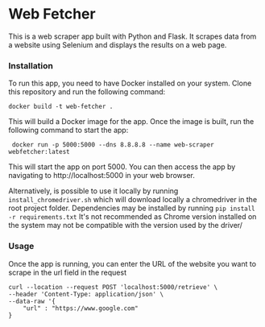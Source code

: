 # Web Fetcher
This is a web scraper app built with Python and Flask. It scrapes data from a website using Selenium and displays the results on a web page.

### Installation

To run this app, you need to have Docker installed on your system. Clone this repository and run the following command:

```commandline
docker build -t web-fetcher .
```
This will build a Docker image for the app. Once the image is built, run the following command to start the app:

```commandline
 docker run -p 5000:5000 --dns 8.8.8.8 --name web-scraper  webfetcher:latest
```
This will start the app on port 5000. You can then access the app by navigating to http://localhost:5000 in your web browser.

Alternatively, is possible to use it locally by running `install_chromedriver.sh` which will download locally a chromedriver in the root project folder.
Dependencies may be installed by running `pip install -r requirements.txt`
It's not recommended as Chrome version installed on the system may not be compatible with the version used by the driver/

### Usage
Once the app is running, you can enter the URL of the website you want to scrape in the url field in the request 

```commandline
curl --location --request POST 'localhost:5000/retrieve' \
--header 'Content-Type: application/json' \
--data-raw '{
    "url" : "https://www.google.com"
}
```